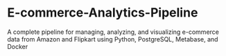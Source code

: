 # E-commerce-Analytics-Pipeline
A complete pipeline for managing, analyzing, and visualizing e-commerce data from Amazon and Flipkart using Python, PostgreSQL, Metabase, and Docker
